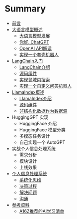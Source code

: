 # Summary
* [前言](README.md)
* [大语言模型概述](./01-llm/01-1.md)
    * [大语言模型发展](./01-llm/01-1.md)
    * [你好, ChatGPT](./01-llm/01-2.md)
    * [OpenAI API解读](./01-llm/01-3.md)
    * [实现一个套壳机器人](./01-llm/01-4.md)
* [LangChain入门](./02-langchain/02-1.md)
    * [LangChain介绍](./02-langchain/02-1.md)
	* [源码组件](./02-langchain/02-2.md)
    * [实现领域内搜索](./02-langchain/02-3.md)
    * [实现一个自定义问答机器人](./02-langchain/02-4.md)
* [LlamaIndex概述](./03-llamaIndex/03-1.md)
    * [LlamaIndex介绍](./03-llamaIndex/03-1.md)
    * [源码组件](./03-llamaIndex/03-2.md)
    * [非结构化数据作为数据源](./03-llamaIndex/03-3.md)
* HuggingGPT 实现
    * HuggingFace 介绍
    * HuggingFace 模型分类
    * 多模态任务设计
    * 自己实现一个 AutoGPT
* 实战个人信息处理系统
    * 需求分析
    * 模块设计
    * 上线效果
* [个人信息处理系统](./04-message/readme.md)
    * [系统化思维](./04-message/04-1.md)
    * [决策过程](./04-message/04-2.md)
    * [解决问题](./04-message/04-3.md)
    * [沟通](./04-message/04-4.md)
* [参考资料](./ref/ref.md)
    * [A16Z推荐的AI学习清单](./ref/a16z.md)